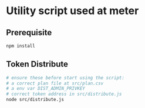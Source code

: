 # Utility script used at meter

## Prerequisite

```bash
npm install
```

## Token Distribute

```bash
# ensure these before start using the script:
# a correct plan file at src/plan.csv 
# a env var DIST_ADMIN_PRIVKEY
# correct token address in src/distribute.js
node src/distribute.js
```